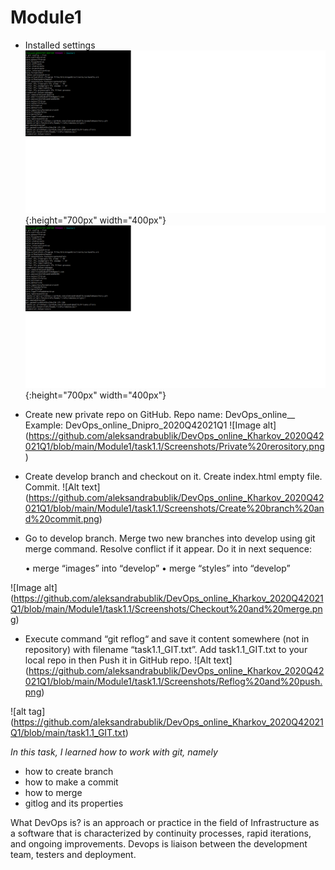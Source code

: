 # Module1

* Installed settings 
![alt tag](https://github.com/aleksandrabublik/DevOps_online_Kharkov_2020Q42021Q1/blob/main/Module1/task1.1/Screenshots/List%20config.png "Описание будет тут"){:height="700px" width="400px"}
![test image size](/task1.1/Screenshots/List%20config.png){:height="700px" width="400px"}

* Create new private repo on GitHub. Repo name: DevOps_online__ Example: DevOps_online_Dnipro_2020Q42021Q1 ![Image alt] (https://github.com/aleksandrabublik/DevOps_online_Kharkov_2020Q42021Q1/blob/main/Module1/task1.1/Screenshots/Private%20rerository.png)

* Create develop branch and checkout on it. Create index.html empty file. Commit. ![Alt text] (https://github.com/aleksandrabublik/DevOps_online_Kharkov_2020Q42021Q1/blob/main/Module1/task1.1/Screenshots/Create%20branch%20and%20commit.png)

* Go to develop branch. Merge two new branches into develop using git merge command. Resolve conflict if it appear. Do it in next sequence:

  • merge “images” into “develop” 
  • merge “styles” into “develop”

![Image alt] (https://github.com/aleksandrabublik/DevOps_online_Kharkov_2020Q42021Q1/blob/main/Module1/task1.1/Screenshots/Checkout%20and%20merge.png)

* Execute command “git reflog“ and save it content somewhere (not in repository) with filename “task1.1_GIT.txt”. Add task1.1_GIT.txt to your local repo in then Push it in GitHub repo. ![Alt text] (https://github.com/aleksandrabublik/DevOps_online_Kharkov_2020Q42021Q1/blob/main/Module1/task1.1/Screenshots/Reflog%20and%20push.png)

![alt tag] (https://github.com/aleksandrabublik/DevOps_online_Kharkov_2020Q42021Q1/blob/main/task1.1_GIT.txt)

*In this task, I learned how to work with git, namely* 

  - how to create branch
  - how to make a commit
  - how to merge
  - gitlog and its properties

What DevOps is? is an approach or practice in the field of Infrastructure as a software that is characterized by continuity processes, rapid iterations, and ongoing improvements. Devops is liaison between the development team, testers and deployment.
